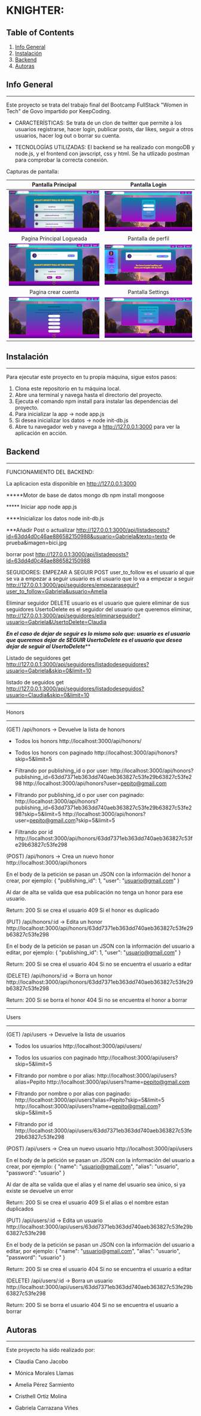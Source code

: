 # KNIGHTER:

## Table of Contents
1. [Info General](#info-general)
2. [Instalación](#instalación)
3. [Backend](#backend)
4. [Autoras](#autoras)



## Info General 
***
Este proyecto se trata del trabajo final del Bootcamp FullStack "Women in Tech" de Govo impartido por KeepCoding. 
- CARACTERÍSTICAS: Se trata de un clon de twitter que permite a los usuarios registrarse, hacer login, publicar posts, dar likes, seguir a otros usuarios, hacer log out o borrar su cuenta. 

- TECNOLOGÍAS UTILIZADAS: 
El backend se ha realizado con mongoDB y node.js, y el frontend con javscript, css y html. Se ha utlizado postman para comprobar la correcta conexión.


Capturas de pantalla:

Pantalla Principal            |  Pantalla Login             
:-------------------------:|:-------------------------:|
![Image text](/images/pantallaprincipal.png)|![Image text](/images/pantallaLogin.png)
Pagina Principal Logueada             |  Pantalla de perfil  |
![Image text](/images/pantallaprincipalLogueada.png)|![Image text](/images/pantallaPerfil.png)
Pagina crear cuenta         |  Pantalla Settings |
![Image text](/images/crearcuenta.png)|![Image text](/images/pantallaSettings.png)


## Instalación 
***
Para ejecutar este proyecto en tu propia máquina, sigue estos pasos:

1. Clona este repositorio en tu máquina local.
2. Abre una terminal y navega hasta el directorio del proyecto.
3. Ejecuta el comando npm install para instalar las dependencias del proyecto.
4. Para inicializar la app -> node app.js 
5. Si desea inicializar los datos -> node init-db.js
6. Abre tu navegador web y navega a http://127.0.0.1:3000 para ver la aplicación en acción.

## Backend
***
FUNCIONAMIENTO DEL BACKEND:

La aplicacion esta disponible en 
http://127.0.0.1:3000

*****Motor de base de datos mongo db
npm install mongoose

***** Iniciar app 
node app.js

****Inicializar los datos
node init-db.js


***Añadir Post o actualizar
http://127.0.0.1:3000/api/listadeposts?id=63dd4d0c46ae886582150988&usuario=Gabriela&texto=texto de prueba&imagen=bici.jpg

borrar post
http://127.0.0.1:3000/api/listadeposts?id=63dd4d0c46ae886582150988


SEGUIDORES:
EMPEZAR A SEGUIR POST
user_to_follow es el usuario al que se va a empezar a seguir
usuario es el usuario que lo va a empezar a seguir
http://127.0.0.1:3000/api/seguidores/empezaraseguir?user_to_follow=Gabriela&usuario=Amelia

Eliminar seguidor DELETE
usuario es el usuario que quiere eliminar de sus seguidores
UsertoDelete es el seguidor del usuario  que queremos eliminar, 
http://127.0.0.1:3000/api/seguidores/eliminarseguidor?usuario=Gabriela&UsertoDelete=Claudia

*****En el caso de dejar de seguir es lo mismo solo que:
usuario es el usuario que queremos dejar de SEGUIR
UsertoDelete es el usuario que desea dejar de seguir al UsertoDelete*******


Listado de seguidores get
http://127.0.0.1:3000/api/seguidores/listadodeseguidores?usuario=Gabriela&skip=0&limit=10

listado de seguidos get
http://127.0.0.1:3000/api/seguidores/listadodeseguidos?usuario=Claudia&skip=0&limit=10

******
Honors
******

(GET) /api/honors -> Devuelve la lista de honors

* Todos los honors
    http://localhost:3000/api/honors/

* Todos los honors con paginado
    http://localhost:3000/api/honors?skip=5&limit=5

* Filtrando por publishing_id o por user:
    http://localhost:3000/api/honors?publishing_id=63dd7371eb363dd740aeb363827c53fe29b63827c53fe298
    http://localhost:3000/api/honors?user=pepito@gmail.com

* Filtrando por publishing_id o por user con paginado:
    http://localhost:3000/api/honors?publishing_id=63dd7371eb363dd740aeb363827c53fe29b63827c53fe298?skip=5&limit=5
    http://localhost:3000/api/honors?user=pepito@gmail.com?skip=5&limit=5

* Filtrando por id
    http://localhost:3000/api/honors/63dd7371eb363dd740aeb363827c53fe29b63827c53fe298

(POST) /api/honors -> Crea un nuevo honor
    http://localhost:3000/api/honors

En el body de la petición se pasan un JSON con la información del honor a crear, por ejemplo:
    {
        "publishing_id": 1,
        "user": "usuario@gmail.com"
    }

Al dar de alta se valida que esa publicación no tenga un honor para ese usuario. 

Return:
200 Si se crea el usuario
409 Si el honor es duplicado 

(PUT) /api/honors/:id -> Edita un honor
    http://localhost:3000/api/honors/63dd7371eb363dd740aeb363827c53fe29b63827c53fe298

En el body de la petición se pasan un JSON con la información del usuario a editar, por ejemplo:
    {
        "publishing_id": 1,
        "user": "usuario@gmail.com"
    }

Return:
200 Si se crea el usuario
404 Si no se encuentra el usuario a editar

(DELETE) /api/honors/:id -> Borra un honor
    http://localhost:3000/api/honors/63dd7371eb363dd740aeb363827c53fe29b63827c53fe298

Return:
200 Si se borra el honor
404 Si no se encuentra el honor a borrar
    
*****
Users
*****

(GET) /api/users -> Devuelve la lista de usuarios

* Todos los usuarios
    http://localhost:3000/api/users/

* Todos los usuarios con paginado
    http://localhost:3000/api/users?skip=5&limit=5

* Filtrando por nombre o por alias:
    http://localhost:3000/api/users?alias=Pepito
    http://localhost:3000/api/users?name=pepito@gmail.com

* Filtrando por nombre o por alias con paginado:
    http://localhost:3000/api/users?alias=Pepito?skip=5&limit=5
    http://localhost:3000/api/users?name=pepito@gmail.com?skip=5&limit=5

* Filtrando por id
    http://localhost:3000/api/users/63dd7371eb363dd740aeb363827c53fe29b63827c53fe298

(POST) /api/users -> Crea un nuevo usuario
    http://localhost:3000/api/users

En el body de la petición se pasan un JSON con la información del usuario a crear, por ejemplo:
    {
        "name": "usuario@gmail.com",
        "alias": "usuario",
        "password": "usuario"
    }

Al dar de alta se valida que el alias y el name del usuario sea único, si ya existe se devuelve un error 

Return:
200 Si se crea el usuario
409 Si el alias o el nombre estan duplicados

(PUT) /api/users/:id -> Edita un usuario
    http://localhost:3000/api/users/63dd7371eb363dd740aeb363827c53fe29b63827c53fe298

En el body de la petición se pasan un JSON con la información del usuario a editar, por ejemplo:
    {
        "name": "usuario@gmail.com",
        "alias": "usuario",
        "password": "usuario"
    }

Return:
200 Si se crea el usuario
404 Si no se encuentra el usuario a editar

(DELETE) /api/users/:id -> Borra un usuario
    http://localhost:3000/api/users/63dd7371eb363dd740aeb363827c53fe29b63827c53fe298

Return:
200 Si se borra el usuario
404 Si no se encuentra el usuario a borrar



## Autoras
***
Este proyecto ha sido realizado por: 

- Claudia Cano Jacobo

- Mónica Morales Llamas

- Amelia Pérez Sarmiento

- Cristhell Ortiz Molina

- Gabriela Carrazana Viñes
